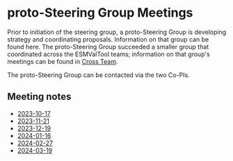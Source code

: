 proto-Steering Group Meetings
==========================

Prior to initiation of the steering group, a proto-Steering Group is developing
strategy and coordinating proposals. Information on that group can be found
here. The proto-Steering Group succeeded a smaller group that coordinated
across the ESMValTool teams; information on that group's meetings can be found
in [Cross Team](../Cross%20Team/README.md).

The proto-Steering Group can be contacted via the two Co-PIs.

Meeting notes
-------------
  - [2023-10-17](Minutes/20231017.md)
  - [2023-11-21](Minutes/20231121.md)
  - [2023-12-19](Minutes/20231219.md)
  - [2024-01-16](Minutes/20240116.md)
  - [2024-02-27](Minutes/20240227.md)
  - [2024-03-19](Minutes/20240319.md)
